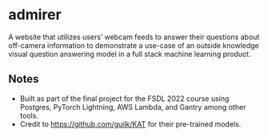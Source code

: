 # admirer
A website that utilizes users’ webcam feeds to answer their questions about off-camera information to demonstrate a use-case of an outside knowledge visual question answering model in a full stack machine learning product. 

## Notes
- Built as part of the final project for the FSDL 2022 course using Postgres, PyTorch Lightning, AWS Lambda, and Gantry among other tools.
- Credit to https://github.com/guilk/KAT for their pre-trained models.
